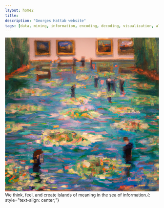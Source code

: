 ```yaml
---
layout: home2
title:
description: "Georges Hattab website"
tags: [data, mining, information, encoding, decoding, visualization, algorithm, responsive, research, meaning, design]
---
```


![](/images/index.png)
<br>
We think, feel, and create islands of meaning in the sea of information.{: style="text-align: center;"}